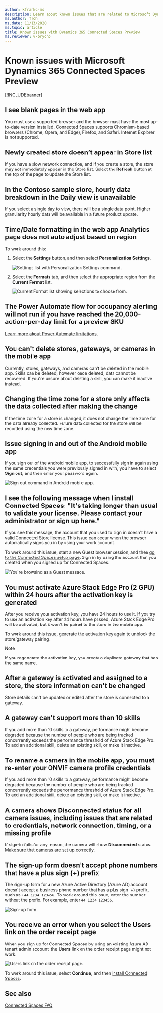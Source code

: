 ```yaml
---
author: kfrankc-ms
description: Learn about known issues that are related to Microsoft Dynamics 365 Connected Spaces Preview.
ms.author: frch
ms.date: 11/13/2020
ms.topic: article
title: Known issues with Dynamics 365 Connected Spaces Preview
ms.reviewer: v-brycho
---
```


# Known issues with Microsoft Dynamics 365 Connected Spaces Preview

[!INCLUDE[banner](includes/banner.md)]

## I see blank pages in the web app

You must use a supported browser and the browser must have the most up-to-date version installed. Connected Spaces supports Chromium-based browsers (Chrome, Opera, and Edge), Firefox, and Safari. Internet Explorer is not supported. 

## Newly created store doesn’t appear in Store list

If you have a slow network connection, and if you create a store, the store may not immediately appear in the Store list. Select the **Refresh** button at the top of the page to update the Store list.

## In the Contoso sample store, hourly data breakdown in the Daily view is unavailable

If you select a single day to view, there will be a single data point. Higher granularity hourly data will be available in a future product update.

## Time/Date formatting in the web app **Analytics** page does not auto adjust based on region

To work around this:

1. Select the **Settings** button, and then select **Personalization Settings**.

    ![Settings list with Personalization Settings command.](media/known-issues-personalization-settings.PNG "Settings list with Personalization Settings command")
    
2. Select the **Formats** tab, and then select the appropriate region from the **Current Format** list.

    ![Current Format list showing selections to choose from.](media/known-issues-current-format-list.PNG "Current Format list showing selections to choose from")
    
## The Power Automate flow for occupancy alerting will not run if you have reached the 20,000-action-per-day limit for a preview SKU

[Learn more about Power Automate limitations](/power-automate/limits-and-config#daily-limits).

## You can't delete stores, gateways, or cameras in the mobile app

Currently, stores, gateways, and cameras can't be deleted in the mobile app. Skills can be deleted, however once deleted, data cannot be recovered. If you're unsure about deleting a skill, you can make it inactive instead.

## Changing the time zone for a store only affects the data collected after making the change

If the time zone for a store is changed, it does not change the time zone for the data already collected. Future data collected for the store will be recorded using the new time zone.

## Issue signing in and out of the Android mobile app

If you sign out of the Android mobile app, to successfully sign in again using the same credentials you were previously signed in with, you have to select **Sign out**, and then enter your password again. 

![Sign out command in Android mobile app.](media/known-issues-mobile-app-sign-out.PNG "Sign out command in Android mobile app")

## I see the following message when I install Connected Spaces: "It's taking longer than usual to validate your license. Please contact your administrator or sign up here."

If you see this message, the account that you used to sign in doesn't have a valid Connected Store license. This issue can occur when the browser automatically signs you in by using your work account. 

To work around this issue, start a new Guest browser session, and then [go to the Connected Spaces setup page](https://ppe.connectedstore.dynamics.com/). Sign in by using the account that you created when you signed up for Connected Spaces.

![You're browsing as a Guest message.](media/known-issues-guest-browser.PNG "You're browsing as a Guest message")

## You must activate Azure Stack Edge Pro (2 GPU) within 24 hours after the activation key is generated

After you receive your activation key, you have 24 hours to use it. If you try to use an activation key after 24 hours have passed, Azure Stack Edge Pro will be activated, but it won't be paired to the store in the mobile app.

To work around this issue, generate the activation key again to unblock the store/gateway pairing.

> [!NOTE]
> If you regenerate the activation key, you create a duplicate gateway that has the same name.

## After a gateway is activated and assigned to a store, the store information can't be changed

Store details can't be updated or edited after the store is connected to a gateway.

## A gateway can't support more than 10 skills

If you add more than 10 skills to a gateway, performance might become degraded because the number of people who are being tracked concurrently exceeds the performance threshold of Azure Stack Edge Pro. To add an additional skill, delete an existing skill, or make it inactive.

## To rename a camera in the mobile app, you must re-enter your ONVIF camera profile credentials

If you add more than 10 skills to a gateway, performance might become degraded because the number of people who are being tracked concurrently exceeds the performance threshold of Azure Stack Edge Pro. To add an additional skill, delete an existing skill, or make it inactive.

## A camera shows Disconnected status for all camera issues, including issues that are related to credentials, network connection, timing, or a missing profile

If sign-in fails for any reason, the camera will show **Disconnected** status. [Make sure that cameras are set up correctly](install-cameras.md).

## The sign-up form doesn't accept phone numbers that have a plus sign (+) prefix

The sign-up form for a new Azure Active Directory (Azure AD) account doesn't accept a business phone number that has a plus sign (+) prefix, such as `+44 1234 123456`. To work around this issue, enter the number without the prefix. For example, enter `44 1234 123456`.

![Sign-up form.](media/known-issues-phone-prefix.PNG "Sign-up form")

## You receive an error when you select the Users link on the order receipt page

When you sign up for Connected Spaces by using an existing Azure AD tenant admin account, the **Users** link on the order receipt page might not work.

![Users link on the order receipt page.](media/known-issues-users-link.PNG "Users link on the order receipt page")

To work around this issue, select **Continue**, and then [install Connected Spaces](admin-install-web-app.md).

## See also

[Connected Spaces FAQ](faq.md)
